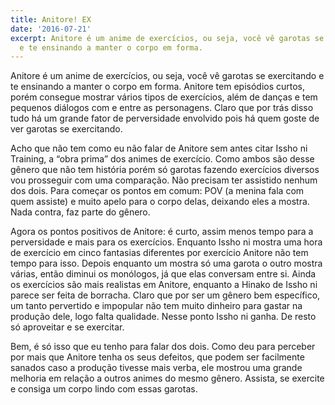 ```yaml
---
title: Anitore! EX
date: '2016-07-21'
excerpt: Anitore é um anime de exercícios, ou seja, você vê garotas se exercitando
  e te ensinando a manter o corpo em forma.
---
```




Anitore é um anime de exercícios, ou seja, você vê garotas se exercitando e
te ensinando a manter o corpo em forma. Anitore tem episódios curtos, porém
consegue mostrar vários tipos de exercícios, além de danças e tem pequenos
diálogos com e entre as personagens. Claro que por trás disso tudo há um
grande fator de perversidade envolvido pois há quem goste de ver garotas se
exercitando.

Acho que não tem como eu não falar de Anitore sem antes citar Issho ni
Training, a “obra prima” dos animes de exercício. Como ambos são desse
gênero que não tem história porém só garotas fazendo exercícios diversos
vou prosseguir com uma comparação. Não precisam ter assistido nenhum dos
dois. Para começar os pontos em comum: POV (a menina fala com quem assiste)
e muito apelo para o corpo delas, deixando eles a mostra. Nada contra, faz
parte do gênero.

Agora os pontos positivos de Anitore: é curto, assim menos tempo para a
perversidade e mais para os exercícios. Enquanto Issho ni mostra uma hora
de exercício em cinco fantasias diferentes por exercício Anitore não tem
tempo para isso. Depois enquanto um mostra só uma garota o outro mostra
várias, então diminui os monólogos, já que elas conversam entre si. Ainda
os exercícios são mais realistas em Anitore, enquanto a Hinako de Issho ni
parece ser feita de borracha. Claro que por ser um gênero bem específico,
um tanto pervertido e impopular não tem muito dinheiro para gastar na
produção dele, logo falta qualidade. Nesse ponto Issho ni ganha. De resto
só aproveitar e se exercitar.

Bem, é só isso que eu tenho para falar dos dois. Como deu para perceber por
mais que Anitore tenha os seus defeitos, que podem ser facilmente sanados
caso a produção tivesse mais verba, ele mostrou uma grande melhoria em
relação a outros animes do mesmo gênero. Assista, se exercite e consiga um
corpo lindo com essas garotas.